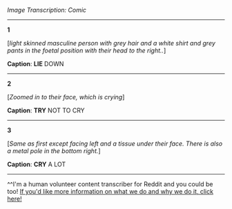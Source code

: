 *Image Transcription: Comic*

---

**1**

[*light skinned masculine person with grey hair and a white shirt and grey pants in the foetal position with their head to the right..*]

**Caption**: **LIE** DOWN

---

**2**

[*Zoomed in to their face, which is crying*]

**Caption**: **TRY** NOT TO CRY

---


**3**

[*Same as first except facing left and a tissue under their face. There is also a metal pole in the bottom right.*]

**Caption**: **CRY** A LOT

---

^^I'm&#32;a&#32;human&#32;volunteer&#32;content&#32;transcriber&#32;for&#32;Reddit&#32;and&#32;you&#32;could&#32;be&#32;too!&#32;[If&#32;you'd&#32;like&#32;more&#32;information&#32;on&#32;what&#32;we&#32;do&#32;and&#32;why&#32;we&#32;do&#32;it,&#32;click&#32;here!](https://www.reddit.com/r/TranscribersOfReddit/wiki/index)